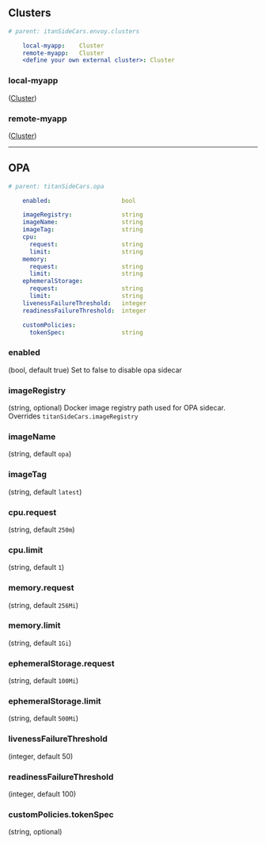 ## Clusters

```yaml
# parent: itanSideCars.envoy.clusters

    local-myapp:    Cluster
    remote-myapp:   Cluster
    <define your own external cluster>: Cluster
```

### local-myapp
([Cluster](https://github.com/Broadcom/cloud-tools-titans/blob/master/docs/cluster.md#cluster))

### remote-myapp
([Cluster](https://github.com/Broadcom/cloud-tools-titans/blob/master/docs/cluster.md#cluster))

---

## OPA
```yaml
# parent: titanSideCars.opa

    enabled:                    bool

    imageRegistry:              string
    imageName:                  string
    imageTag:                   string
    cpu:
      request:                  string
      limit:                    string
    memory:
      request:                  string
      limit:                    string
    ephemeralStorage:
      request:                  string
      limit:                    string
    livenessFailureThreshold:   integer
    readinessFailureThreshold:  integer

    customPolicies:
      tokenSpec:                string
```

### enabled
(bool, default true) Set to false to disable opa sidecar

### imageRegistry
(string, optional) Docker image registry path used for OPA sidecar. Overrides `titanSideCars.imageRegistry`

### imageName
(string, default `opa`)

### imageTag
(string, default `latest`)

### cpu.request
(string, default `250m`)

### cpu.limit
(string, default `1`)

### memory.request
(string, default `256Mi`)

### memory.limit
(string, default `1Gi`)

### ephemeralStorage.request
(string, default `100Mi`)

### ephemeralStorage.limit
(string, default `500Mi`)

### livenessFailureThreshold
(integer, default 50)

### readinessFailureThreshold
(integer, default 100)

### customPolicies.tokenSpec
(string, optional)
